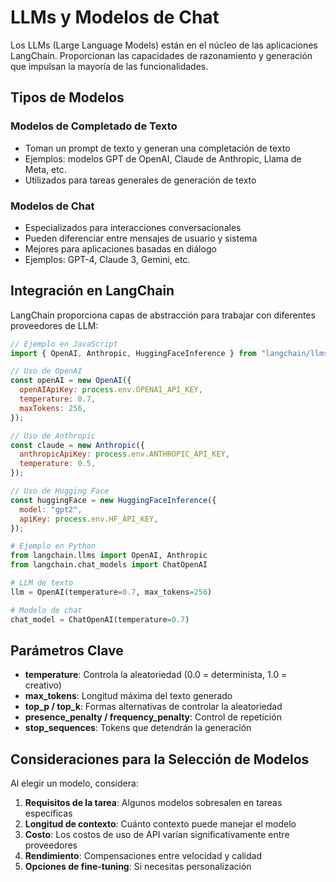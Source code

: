 # LLMs y Modelos de Chat

Los LLMs (Large Language Models) están en el núcleo de las aplicaciones LangChain. Proporcionan las capacidades de razonamiento y generación que impulsan la mayoría de las funcionalidades.

## Tipos de Modelos

### Modelos de Completado de Texto
- Toman un prompt de texto y generan una completación de texto
- Ejemplos: modelos GPT de OpenAI, Claude de Anthropic, Llama de Meta, etc.
- Utilizados para tareas generales de generación de texto

### Modelos de Chat
- Especializados para interacciones conversacionales
- Pueden diferenciar entre mensajes de usuario y sistema
- Mejores para aplicaciones basadas en diálogo
- Ejemplos: GPT-4, Claude 3, Gemini, etc.

## Integración en LangChain

LangChain proporciona capas de abstracción para trabajar con diferentes proveedores de LLM:

```javascript
// Ejemplo en JavaScript
import { OpenAI, Anthropic, HuggingFaceInference } from "langchain/llms";

// Uso de OpenAI
const openAI = new OpenAI({
  openAIApiKey: process.env.OPENAI_API_KEY,
  temperature: 0.7,
  maxTokens: 256,
});

// Uso de Anthropic
const claude = new Anthropic({
  anthropicApiKey: process.env.ANTHROPIC_API_KEY,
  temperature: 0.5,
});

// Uso de Hugging Face
const huggingFace = new HuggingFaceInference({
  model: "gpt2",
  apiKey: process.env.HF_API_KEY,
});
```

```python
# Ejemplo en Python
from langchain.llms import OpenAI, Anthropic
from langchain.chat_models import ChatOpenAI

# LLM de texto
llm = OpenAI(temperature=0.7, max_tokens=256)

# Modelo de chat
chat_model = ChatOpenAI(temperature=0.7)
```

## Parámetros Clave

- **temperature**: Controla la aleatoriedad (0.0 = determinista, 1.0 = creativo)
- **max_tokens**: Longitud máxima del texto generado
- **top_p / top_k**: Formas alternativas de controlar la aleatoriedad
- **presence_penalty / frequency_penalty**: Control de repetición
- **stop_sequences**: Tokens que detendrán la generación

## Consideraciones para la Selección de Modelos

Al elegir un modelo, considera:

1. **Requisitos de la tarea**: Algunos modelos sobresalen en tareas específicas
2. **Longitud de contexto**: Cuánto contexto puede manejar el modelo
3. **Costo**: Los costos de uso de API varían significativamente entre proveedores
4. **Rendimiento**: Compensaciones entre velocidad y calidad
5. **Opciones de fine-tuning**: Si necesitas personalización